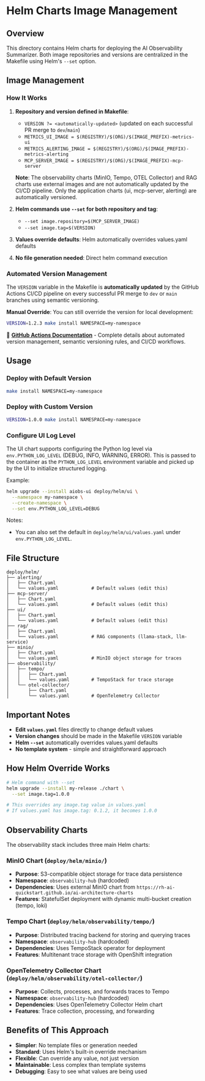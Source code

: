 # Helm Charts Image Management

## Overview

This directory contains Helm charts for deploying the AI Observability Summarizer. Both image repositories and versions are centralized in the Makefile using Helm's `--set` option.

## Image Management

### How It Works

1. **Repository and version defined in Makefile**: 
   - `VERSION ?= <automatically-updated>` (updated on each successful PR merge to `dev`/`main`)
   - `METRICS_UI_IMAGE = $(REGISTRY)/$(ORG)/$(IMAGE_PREFIX)-metrics-ui`
   - `METRICS_ALERTING_IMAGE = $(REGISTRY)/$(ORG)/$(IMAGE_PREFIX)-metrics-alerting`
   - `MCP_SERVER_IMAGE = $(REGISTRY)/$(ORG)/$(IMAGE_PREFIX)-mcp-server`

   **Note**: The observability charts (MinIO, Tempo, OTEL Collector) and RAG charts use external images and are not automatically updated by the CI/CD pipeline. Only the application charts (ui, mcp-server, alerting) are automatically versioned.

2. **Helm commands use `--set` for both repository and tag**:
   - `--set image.repository=$(MCP_SERVER_IMAGE)`
   - `--set image.tag=$(VERSION)`

3. **Values override defaults**: Helm automatically overrides values.yaml defaults
4. **No file generation needed**: Direct helm command execution

### Automated Version Management

The `VERSION` variable in the Makefile is **automatically updated** by the GitHub Actions CI/CD pipeline on every successful PR merge to `dev` or `main` branches using semantic versioning.

**Manual Override**: You can still override the version for local development:
```bash
VERSION=1.2.3 make install NAMESPACE=my-namespace
```

📖 **[GitHub Actions Documentation](GITHUB_ACTIONS.md)** - Complete details about automated version management, semantic versioning rules, and CI/CD workflows.

## Usage

### Deploy with Default Version
```bash
make install NAMESPACE=my-namespace
```

### Deploy with Custom Version
```bash
VERSION=1.0.0 make install NAMESPACE=my-namespace
```

### Configure UI Log Level

The UI chart supports configuring the Python log level via `env.PYTHON_LOG_LEVEL` (DEBUG, INFO, WARNING, ERROR). This is passed to the container as the `PYTHON_LOG_LEVEL` environment variable and picked up by the UI to initialize structured logging.

Example:
```bash
helm upgrade --install aiobs-ui deploy/helm/ui \
  --namespace my-namespace \
  --create-namespace \
  --set env.PYTHON_LOG_LEVEL=DEBUG
```

Notes:
- You can also set the default in `deploy/helm/ui/values.yaml` under `env.PYTHON_LOG_LEVEL`.

## File Structure

```
deploy/helm/
├── alerting/
│   ├── Chart.yaml
│   └── values.yaml            # Default values (edit this)
├── mcp-server/
│   ├── Chart.yaml
│   └── values.yaml            # Default values (edit this)
├── ui/
│   ├── Chart.yaml
│   └── values.yaml            # Default values (edit this)
├── rag/
│   ├── Chart.yaml
│   └── values.yaml            # RAG components (llama-stack, llm-service)
├── minio/
│   ├── Chart.yaml
│   └── values.yaml            # MinIO object storage for traces
├── observability/
│   ├── tempo/
│   │   ├── Chart.yaml
│   │   └── values.yaml        # TempoStack for trace storage
│   └── otel-collector/
│       ├── Chart.yaml
│       └── values.yaml        # OpenTelemetry Collector
```

## Important Notes

- **Edit `values.yaml`** files directly to change default values
- **Version changes** should be made in the Makefile `VERSION` variable
- **Helm `--set`** automatically overrides values.yaml defaults
- **No template system** - simple and straightforward approach

## How Helm Override Works

```bash
# Helm command with --set
helm upgrade --install my-release ./chart \
  --set image.tag=1.0.0

# This overrides any image.tag value in values.yaml
# If values.yaml has image.tag: 0.1.2, it becomes 1.0.0
```

## Observability Charts

The observability stack includes three main Helm charts:

### **MinIO Chart** (`deploy/helm/minio/`)
- **Purpose**: S3-compatible object storage for trace data persistence
- **Namespace**: `observability-hub` (hardcoded)
- **Dependencies**: Uses external MinIO chart from `https://rh-ai-quickstart.github.io/ai-architecture-charts`
- **Features**: StatefulSet deployment with dynamic multi-bucket creation (tempo, loki)

### **Tempo Chart** (`deploy/helm/observability/tempo/`)
- **Purpose**: Distributed tracing backend for storing and querying traces
- **Namespace**: `observability-hub` (hardcoded)
- **Dependencies**: Uses TempoStack operator for deployment
- **Features**: Multitenant trace storage with OpenShift integration

### **OpenTelemetry Collector Chart** (`deploy/helm/observability/otel-collector/`)
- **Purpose**: Collects, processes, and forwards traces to Tempo
- **Namespace**: `observability-hub` (hardcoded)
- **Dependencies**: Uses OpenTelemetry Collector Helm chart
- **Features**: Trace collection, processing, and forwarding

## Benefits of This Approach

- **Simpler**: No template files or generation needed
- **Standard**: Uses Helm's built-in override mechanism
- **Flexible**: Can override any value, not just version
- **Maintainable**: Less complex than template systems
- **Debugging**: Easy to see what values are being used
